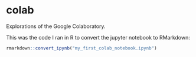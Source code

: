 # colab

Explorations of the Google Colaboratory.

This was the code I ran in R to convert the jupyter notebook to
RMarkdown:

```r
rmarkdown::convert_ipynb("my_first_colab_notebook.ipynb")
```
